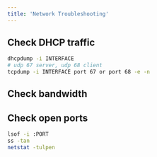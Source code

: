 ```yaml
---
title: 'Network Troubleshooting'
---
```


## Check DHCP traffic
```bash
dhcpdump -i INTERFACE
# udp 67 server, udp 68 client
tcpdump -i INTERFACE port 67 or port 68 -e -n
```

## Check bandwidth

## Check open ports
```bash
lsof -i :PORT
ss -tan
netstat -tulpen
```
